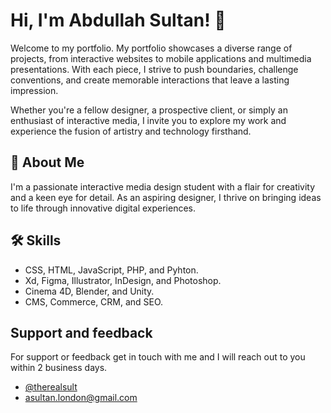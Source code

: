 # Hi, I'm Abdullah Sultan! 👋


Welcome to my portfolio. My portfolio showcases a diverse range of projects, from interactive websites to mobile applications and multimedia presentations. With each piece, I strive to push boundaries, challenge conventions, and create memorable interactions that leave a lasting impression.

Whether you're a fellow designer, a prospective client, or simply an enthusiast of interactive media, I invite you to explore my work and experience the fusion of artistry and technology firsthand.


## 🚀 About Me
I'm a passionate interactive media design student with a flair for creativity and a keen eye for detail. As an aspiring designer, I thrive on bringing ideas to life through innovative digital experiences.
## 🛠 Skills
- CSS, HTML, JavaScript, PHP, and Pyhton.
- Xd, Figma, Illustrator, InDesign, and Photoshop.
- Cinema 4D, Blender, and Unity.
- CMS, Commerce, CRM, and SEO.


## Support and feedback

For support or feedback get in touch with me and I will reach out to you within 2 business days.
- [@therealsult](https://www.github.com/therealsult)
- asultan.london@gmail.com

